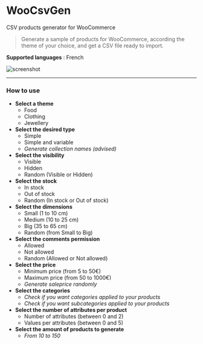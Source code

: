 # WooCsvGen
CSV products generator for WooCommerce

> Generate a sample of products for WooCommerce, according the theme of your choice, and get a CSV file ready to import.

**Supported languages** : French

![screenshot](https://i.imgur.com/0wD4iqB.jpg)

---

### How to use

* __Select a theme__
  * Food
  * Clothing
  * Jewellery
* __Select the desired type__
  * Simple
  * Simple and variable
  * _Generate collection names (advised)_
* __Select the visibility__
  * Visible
  * Hidden
  * Random (Visible or Hidden)
* __Select the stock__
  * In stock
  * Out of stock
  * Random (In stock or Out of stock)
* __Select the dimensions__
  * Small (1 to 10 cm)
  * Medium (10 to 25 cm)
  * Big (35 to 65 cm)
  * Random (from Small to Big)
* __Select the comments permission__
  * Allowed
  * Not allowed
  * Random (Allowed or Not allowed)
* __Select the price__
  * Minimum price (from 5 to 50€)
  * Maximum price (from 50 to 1000€)
  * _Generate saleprice randomly_
* __Select the categories__
  * _Check if you want categories applied to your products_
  * _Check if you want subcategories applied to your products_
* __Select the number of attributes per product__
  * Number of attributes (between 0 and 2)
  * Values per attributes (between 0 and 5)
* __Select the amount of products to generate__
  * _From 10 to 150_

